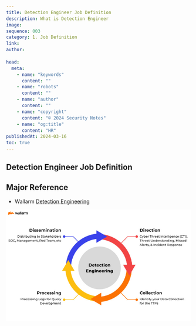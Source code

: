 ```yaml
---
title: Detection Engineer Job Definition
description: What is Detection Engineer
image:
sequence: 003
category: 1. Job Definition
link:
author:

head:
  meta:
    - name: "keywords"
      content: ""
    - name: "robots"
      content: ""
    - name: "author"
      content: ""
    - name: "copyright"
      content: "© 2024 Security Notes"
    - name: "og:title"
      content: "HR"
publishedAt: 2024-03-16
toc: true
---
```


## Detection Engineer Job Definition

## Major Reference

- Wallarm <a href="https://www.wallarm.com/what/detection-engineering">Detection Engineering</a>

![j003-01.jpeg](/images/j003-01.jpeg)
